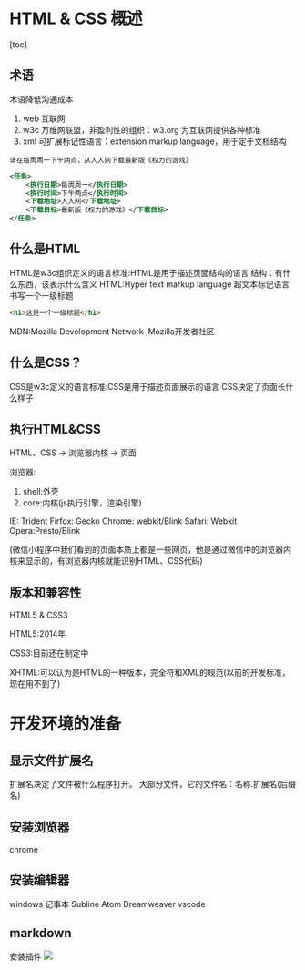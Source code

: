 # HTML & CSS 概述
[toc]
## 术语
术语降低沟通成本
1. web 
互联网
2. w3c
万维网联盟，非盈利性的组织：w3.org
为互联网提供各种标准
3. xml
可扩展标记性语言：extension markup language，用于定于文档结构
```
请在每周周一下午两点，从人人网下载最新版《权力的游戏》
```

```xml
<任务>
    <执行日期>每周周一</执行日期>
    <执行时间>下午两点</执行时间>
    <下载地址>人人网</下载地址>
    <下载目标>最新版《权力的游戏》</下载目标>
</任务>
```
## 什么是HTML
HTML是w3c组织定义的语言标准:HTML是用于描述页面结构的语言
结构：有什么东西，该表示什么含义
HTML:Hyper text markup language 超文本标记语言
书写一个一级标题
```html
<h1>这是一个一级标题</h1>
```
MDN:Mozilla Development Network ,Mozilla开发者社区

## 什么是CSS？
CSS是w3c定义的语言标准:CSS是用于描述页面展示的语言
CSS决定了页面长什么样子

## 执行HTML&CSS
HTML、CSS -> 浏览器内核 -> 页面

浏览器:

1. shell:外壳
2. core:内核(js执行引擎，渲染引擎)

IE: Trident
Firfox: Gecko
Chrome: webkit/Blink
Safari: Webkit
Opera:Presto/Blink

(微信小程序中我们看到的页面本质上都是一些网页，他是通过微信中的浏览器内核来显示的，有浏览器内核就能识别HTML、CSS代码)

## 版本和兼容性
HTML5 & CSS3

HTML5:2014年

CSS3:目前还在制定中

XHTML:可以认为是HTML的一种版本，完全符和XML的规范(以前的开发标准，现在用不到了)

# 开发环境的准备

## 显示文件扩展名
扩展名决定了文件被什么程序打开。
大部分文件，它的文件名：名称.扩展名(后缀名)

## 安装浏览器
chrome

## 安装编辑器

windows 记事本
Subline
Atom
Dreamweaver
vscode

## markdown

安装插件 
![](2020-11-19-17-03-24.png)
